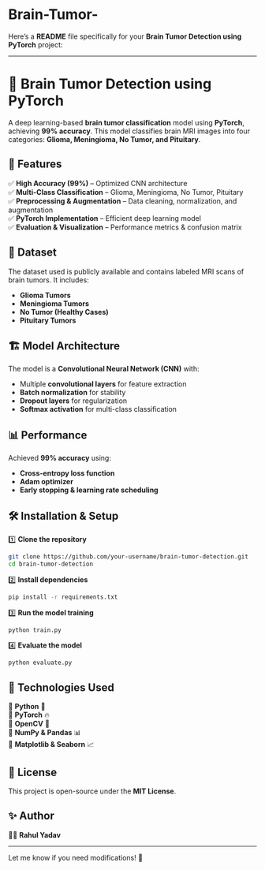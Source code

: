 # Brain-Tumor-

Here’s a **README** file specifically for your **Brain Tumor Detection using PyTorch** project:

---

# 🧠 Brain Tumor Detection using PyTorch  

A deep learning-based **brain tumor classification** model using **PyTorch**, achieving **99% accuracy**. This model classifies brain MRI images into four categories: **Glioma, Meningioma, No Tumor, and Pituitary**.

## 🚀 Features  
✅ **High Accuracy (99%)** – Optimized CNN architecture  
✅ **Multi-Class Classification** – Glioma, Meningioma, No Tumor, Pituitary  
✅ **Preprocessing & Augmentation** – Data cleaning, normalization, and augmentation  
✅ **PyTorch Implementation** – Efficient deep learning model  
✅ **Evaluation & Visualization** – Performance metrics & confusion matrix  

## 📂 Dataset  
The dataset used is publicly available and contains labeled MRI scans of brain tumors. It includes:  
- **Glioma Tumors**  
- **Meningioma Tumors**  
- **No Tumor (Healthy Cases)**  
- **Pituitary Tumors**  

## 🏗️ Model Architecture  
The model is a **Convolutional Neural Network (CNN)** with:  
- Multiple **convolutional layers** for feature extraction  
- **Batch normalization** for stability  
- **Dropout layers** for regularization  
- **Softmax activation** for multi-class classification  

## 📊 Performance  
Achieved **99% accuracy** using:  
- **Cross-entropy loss function**  
- **Adam optimizer**  
- **Early stopping & learning rate scheduling**  

## 🛠️ Installation & Setup  

1️⃣ **Clone the repository**  
```bash
git clone https://github.com/your-username/brain-tumor-detection.git
cd brain-tumor-detection
```

2️⃣ **Install dependencies**  
```bash
pip install -r requirements.txt
```

3️⃣ **Run the model training**  
```bash
python train.py
```

4️⃣ **Evaluate the model**  
```bash
python evaluate.py
```

## 📌 Technologies Used  
🔹 **Python** 🐍  
🔹 **PyTorch** 🔥  
🔹 **OpenCV** 📸  
🔹 **NumPy & Pandas** 📊  
🔹 **Matplotlib & Seaborn** 📈  

## 📜 License  
This project is open-source under the **MIT License**.  

## ✨ Author  
👨‍💻 **Rahul Yadav**  

---

Let me know if you need modifications! 🚀
